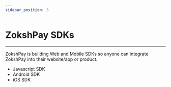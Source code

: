 ```yaml
---
sidebar_position: 3
---
```


# ZokshPay SDKs
---

ZokshPay is building Web and Mobile SDKs so anyone can integrate ZokshPay into their website/app or product.

- Javascript SDK
- Android SDK
- iOS SDK
